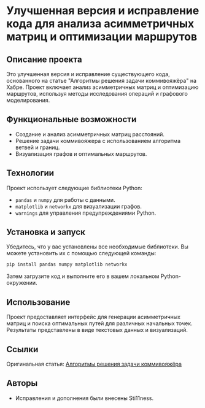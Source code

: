# Улучшенная версия и исправление кода для анализа асимметричных матриц и оптимизации маршрутов

## Описание проекта
Это улучшенная версия и исправление существующего кода, основанного на статье "Алгоритмы решения задачи коммивояжёра" на Хабре. Проект включает анализ асимметричных матриц и оптимизацию маршрутов, используя методы исследования операций и графового моделирования.

## Функциональные возможности
- Создание и анализ асимметричных матриц расстояний.
- Решение задачи коммивояжера с использованием алгоритма ветвей и границ.
- Визуализация графов и оптимальных маршрутов.

## Технологии
Проект использует следующие библиотеки Python:
- `pandas` и `numpy` для работы с данными.
- `matplotlib` и `networkx` для визуализации графов.
- `warnings` для управления предупреждениями Python.

## Установка и запуск
Убедитесь, что у вас установлены все необходимые библиотеки. Вы можете установить их с помощью следующей команды:
```bash
pip install pandas numpy matplotlib networkx
```
Затем загрузите код и выполните его в вашем локальном Python-окружении.

## Использование
Проект предоставляет интерфейс для генерации асимметричных матриц и поиска оптимальных путей для различных начальных точек. Результаты представлены в виде текстовых данных и визуализаций.

## Ссылки
Оригинальная статья: [Алгоритмы решения задачи коммивояжёра](https://habr.com/ru/articles/708072/)

## Авторы
- Исправления и дополнения были внесены Sti11ness.

